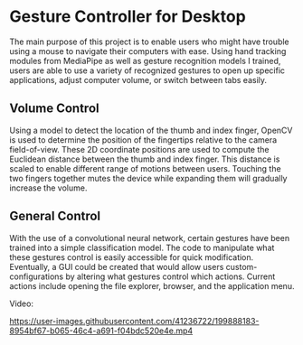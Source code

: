 # Gesture Controller for Desktop
The main purpose of this project is to enable users who might have trouble using a mouse to navigate their computers with ease. Using hand tracking modules from MediaPipe as well as gesture recognition models I trained, users are able to use a variety of recognized gestures to open up specific applications, adjust computer volume, or switch between tabs easily.

## Volume Control
Using a model to detect the location of the thumb and index finger, OpenCV is used to determine the position of the fingertips relative to the camera field-of-view. These 2D coordinate positions are used to compute the Euclidean distance between the thumb and index finger. This distance is scaled to enable different range of motions between users. Touching the two fingers together mutes the device while expanding them will gradually increase the volume.

## General Control
With the use of a convolutional neural network, certain gestures have been trained into a simple classification model. The code to manipulate what these gestures control is easily accessible for quick modification. Eventually, a GUI could be created that would allow users custom-configurations by altering what gestures control which actions. Current actions include opening the file explorer, browser, and the application menu.

Video:

https://user-images.githubusercontent.com/41236722/199888183-8954bf67-b065-46c4-a691-f04bdc520e4e.mp4

